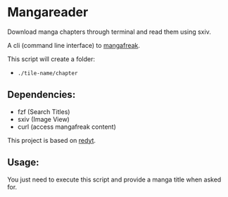 # Mangareader
Download manga chapters through terminal and read them using sxiv.

A cli (command line interface) to [mangafreak](https://w12.mangafreak.net/).

This script will create a folder:

  - `./tile-name/chapter`

## Dependencies:
  - fzf (Search Titles)
  - sxiv (Image View)
  - curl (access mangafreak content)

This project is based on [redyt](https://github.com/Bugswriter/redyt/blob/main/redyt).

## Usage:
You just need to execute this script and provide a manga title when asked for.
